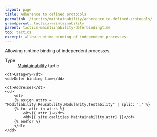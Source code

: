 ```yaml
---
layout: page
title: Adherence to defined protocols
permalink: /tactics/maintainability/adherence-to-defined-protocols/
grandparent: tactics-maintainability
parent: tactics-maintainability-deferbindingtime
top: tactics
excerpt: Allow runtime binding of independent processes.
---
```


Allowing runtime binding of independent processes.

<dl>
    <dt>Type</dt>
    <dd><a href="{{ '/quality/maintainability/' | relative_url }}">Maintainability</a> tactic</dd>
    
    <dt>Category</dt>
    <dd>Defer binding time</dd>
    
    <dt>Addresses</dt>
    <dd>
        <dl>
        {% assign attrs = "Modifiability,Reusability,Modularity,Testability" | split: ',' %}
        {% for attr in attrs %}
            <dt>{{ attr }}</dt>
            <dd>{{ site.qualities.Maintainability[attr] }}</dd>
        {% endfor %}
        </dl>
    </dd>
</dl>
